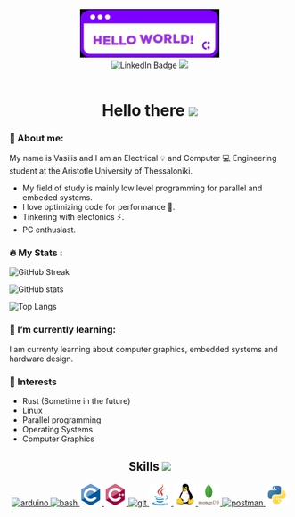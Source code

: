 


<div id="header" align="center">
  <div>
    <img src="hello.gif" width="250"/>
  </div>
  
  <div id="badges" alighn="center">
    <a href="https://www.linkedin.com/in/bill-kyriafinis-30611b162">
      <img src="https://img.shields.io/badge/LinkedIn-blue?style=for-the-badge&logo=linkedin&logoColor=white" alt="LinkedIn Badge"/>
    </a>
    <a href="https://stackoverflow.com/users/10674486/kyriafinis-vasilis">
      <img src="https://img.shields.io/badge/Stack_Overflow-FE7A16?style=for-the-badge&logo=stack-overflow&logoColor=white"/>
    </a>
    <div>
      <img src="https://komarev.com/ghpvc/?username=Billkyriaf&style=flat-square&color=blue" alt=""/>
    </div>
  </div>
  <h1>
    Hello there
    <img src="https://media.giphy.com/media/hvRJCLFzcasrR4ia7z/giphy.gif" width="30px"/>
  </h1>
</div>


### 👨 About me:

My name is Vasilis and I am an Electrical 💡 and Computer 💻 Engineering student at the Aristotle University of Thessaloniki.

- My field of study is mainly low level programming for parallel and embeded systems.
- I love optimizing code for performance 🏁.
- Tinkering with electonics ⚡.
- PC enthusiast.


### :fire: My Stats :
![GitHub Streak](http://github-readme-streak-stats.herokuapp.com?user=Billkyriaf&theme=dark&count_private=true)

![GitHub stats](https://github-readme-stats.vercel.app/api?username=Billkyriaf&count_private=true&show_icons=true&theme=dark&hide=stars)

![Top Langs](https://github-readme-stats.vercel.app/api/top-langs/?username=Billkyriaf&langs_count=6&theme=dark&layout=compact)

### 🌱 I’m currently learning:

I am currenty learning about computer graphics, embedded systems and hardware design.

### 🔭 Interests
* Rust (Sometime in the future)
* Linux
* Parallel programming
* Operating Systems
* Computer Graphics

<h2 align="center"> 
  Skills 
  <img src = "https://media2.giphy.com/media/QssGEmpkyEOhBCb7e1/giphy.gif?cid=ecf05e47a0n3gi1bfqntqmob8g9aid1oyj2wr3ds3mg700bl&rid=giphy.gif" width=45px> </h2>

<p align="center"> 
  <a href="https://www.arduino.cc/" target="_blank" rel="noreferrer">
    <img src="https://cdn.worldvectorlogo.com/logos/arduino-1.svg" alt="arduino" width="40" height="40"/> 
  </a>
  <a href="https://www.gnu.org/software/bash/" target="_blank" rel="noreferrer">
    <img src="https://www.vectorlogo.zone/logos/gnu_bash/gnu_bash-icon.svg" alt="bash" width="40" height="40"/> 
  </a>
  <a href="https://www.cprogramming.com/" target="_blank" rel="noreferrer">
    <img src="https://raw.githubusercontent.com/devicons/devicon/master/icons/c/c-original.svg" alt="c" width="40" height="40"/>
  </a>
  <a href="https://www.w3schools.com/cpp/" target="_blank" rel="noreferrer"> 
    <img src="https://raw.githubusercontent.com/devicons/devicon/master/icons/cplusplus/cplusplus-original.svg" alt="cplusplus" width="40" height="40"/>     </a>
  <a href="https://git-scm.com/" target="_blank" rel="noreferrer">
    <img src="https://www.vectorlogo.zone/logos/git-scm/git-scm-icon.svg" alt="git" width="40" height="40"/>
  </a>
  <a href="https://www.java.com" target="_blank" rel="noreferrer">
    <img src="https://raw.githubusercontent.com/devicons/devicon/master/icons/java/java-original.svg" alt="java" width="40" height="40"/>
  </a> 
  <a href="https://www.linux.org/" target="_blank" rel="noreferrer">
    <img src="https://raw.githubusercontent.com/devicons/devicon/master/icons/linux/linux-original.svg" alt="linux" width="40" height="40"/>
  </a> 
  <a href="https://www.mongodb.com/" target="_blank" rel="noreferrer">
    <img src="https://raw.githubusercontent.com/devicons/devicon/master/icons/mongodb/mongodb-original-wordmark.svg" alt="mongodb" width="40" height="40"/>
  </a> 
  <a href="https://postman.com" target="_blank" rel="noreferrer"> 
    <img src="https://www.vectorlogo.zone/logos/getpostman/getpostman-icon.svg" alt="postman" width="40" height="40"/>
  </a> 
  <a href="https://www.python.org" target="_blank" rel="noreferrer"> 
    <img src="https://raw.githubusercontent.com/devicons/devicon/master/icons/python/python-original.svg" alt="python" width="40" height="40"/>
  </a>
</p>
  
